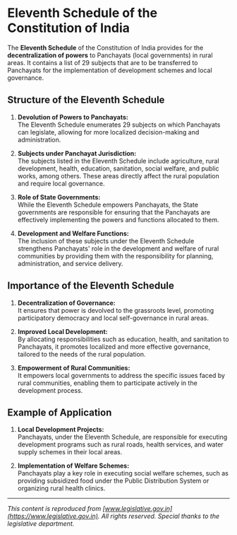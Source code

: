 # Eleventh Schedule of the Constitution of India

The **Eleventh Schedule** of the Constitution of India provides for the **decentralization of powers** to Panchayats (local governments) in rural areas. It contains a list of 29 subjects that are to be transferred to Panchayats for the implementation of development schemes and local governance.

## Structure of the Eleventh Schedule

1. **Devolution of Powers to Panchayats:**  
   The Eleventh Schedule enumerates 29 subjects on which Panchayats can legislate, allowing for more localized decision-making and administration.

2. **Subjects under Panchayat Jurisdiction:**  
   The subjects listed in the Eleventh Schedule include agriculture, rural development, health, education, sanitation, social welfare, and public works, among others. These areas directly affect the rural population and require local governance.

3. **Role of State Governments:**  
   While the Eleventh Schedule empowers Panchayats, the State governments are responsible for ensuring that the Panchayats are effectively implementing the powers and functions allocated to them.

4. **Development and Welfare Functions:**  
   The inclusion of these subjects under the Eleventh Schedule strengthens Panchayats' role in the development and welfare of rural communities by providing them with the responsibility for planning, administration, and service delivery.

## Importance of the Eleventh Schedule

1. **Decentralization of Governance:**  
   It ensures that power is devolved to the grassroots level, promoting participatory democracy and local self-governance in rural areas.

2. **Improved Local Development:**  
   By allocating responsibilities such as education, health, and sanitation to Panchayats, it promotes localized and more effective governance, tailored to the needs of the rural population.

3. **Empowerment of Rural Communities:**  
   It empowers local governments to address the specific issues faced by rural communities, enabling them to participate actively in the development process.

## Example of Application

1. **Local Development Projects:**  
   Panchayats, under the Eleventh Schedule, are responsible for executing development programs such as rural roads, health services, and water supply schemes in their local areas.

2. **Implementation of Welfare Schemes:**  
   Panchayats play a key role in executing social welfare schemes, such as providing subsidized food under the Public Distribution System or organizing rural health clinics.

---

*This content is reproduced from [www.legislative.gov.in](https://www.legislative.gov.in). All rights reserved. Special thanks to the legislative department.*
